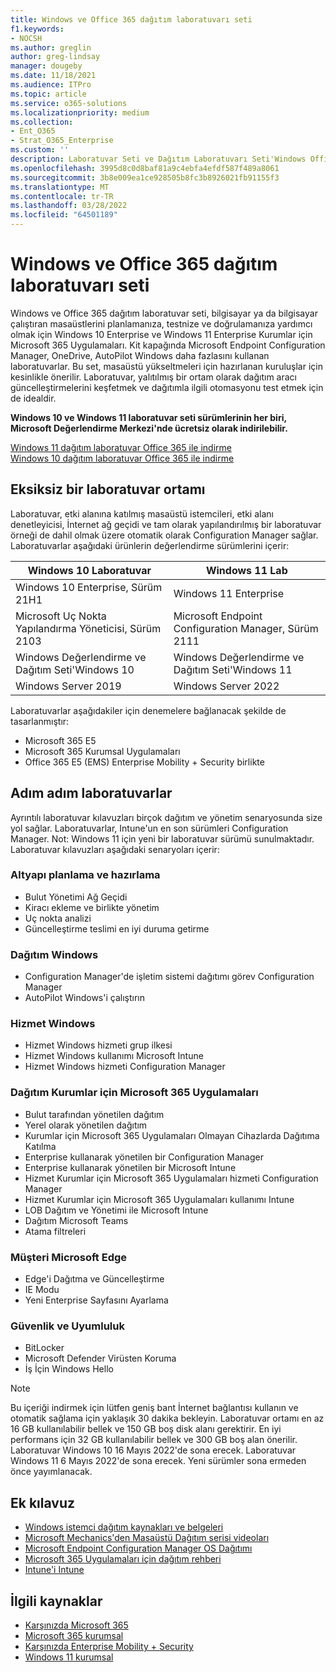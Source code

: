 ```yaml
---
title: Windows ve Office 365 dağıtım laboratuvarı seti
f1.keywords:
- NOCSH
ms.author: greglin
author: greg-lindsay
manager: dougeby
ms.date: 11/18/2021
ms.audience: ITPro
ms.topic: article
ms.service: o365-solutions
ms.localizationpriority: medium
ms.collection:
- Ent_O365
- Strat_O365_Enterprise
ms.custom: ''
description: Laboratuvar Seti ve Dağıtım Laboratuvarı Seti'Windows Office hakkında bilgi alın.
ms.openlocfilehash: 3995d8c0d8baf81a9c4ebfa4efdf587f489a8061
ms.sourcegitcommit: 3b8e009ea1ce928505b8fc3b8926021fb91155f3
ms.translationtype: MT
ms.contentlocale: tr-TR
ms.lasthandoff: 03/28/2022
ms.locfileid: "64501189"
---
```

# <a name="windows-and-office-365-deployment-lab-kit"></a>Windows ve Office 365 dağıtım laboratuvarı seti

Windows ve Office 365 dağıtım laboratuvar seti, bilgisayar ya da bilgisayar çalıştıran masaüstlerini planlamanıza, testnize ve doğrulamanıza yardımcı olmak için Windows 10 Enterprise ve Windows 11 Enterprise Kurumlar için Microsoft 365 Uygulamaları. Kit kapağında Microsoft Endpoint Configuration Manager, OneDrive, AutoPilot Windows daha fazlasını kullanan laboratuvarlar. Bu set, masaüstü yükseltmeleri için hazırlanan kuruluşlar için kesinlikle önerilir. Laboratuvar, yalıtılmış bir ortam olarak dağıtım aracı güncelleştirmelerini keşfetmek ve dağıtımla ilgili otomasyonu test etmek için de idealdir.

**Windows 10 ve Windows 11 laboratuvar seti sürümlerinin her biri, Microsoft Değerlendirme Merkezi'nde ücretsiz olarak indirilebilir.**

[Windows 11 dağıtım laboratuvar Office 365 ile indirme](https://www.microsoft.com/evalcenter/evaluate-windows-11-office-365-lab-kit)<br>
[Windows 10 dağıtım laboratuvar Office 365 ile indirme](https://www.microsoft.com/evalcenter/evaluate-lab-kit)

## <a name="a-complete-lab-environment"></a>Eksiksiz bir laboratuvar ortamı

Laboratuvar, etki alanına katılmış masaüstü istemcileri, etki alanı denetleyicisi, İnternet ağ geçidi ve tam olarak yapılandırılmış bir laboratuvar örneği de dahil olmak üzere otomatik olarak Configuration Manager sağlar. Laboratuvarlar aşağıdaki ürünlerin değerlendirme sürümlerini içerir:


|Windows 10 Laboratuvar  |Windows 11 Lab  |
|---------|---------|
|Windows 10 Enterprise, Sürüm 21H1      | Windows 11 Enterprise        |
|Microsoft Uç Nokta Yapılandırma Yöneticisi, Sürüm 2103     |  Microsoft Endpoint Configuration Manager, Sürüm 2111      | 
|Windows Değerlendirme ve Dağıtım Seti'Windows 10     |  Windows Değerlendirme ve Dağıtım Seti'Windows 11      | 
|Windows Server 2019     |  Windows Server 2022      | 

Laboratuvarlar aşağıdakiler için denemelere bağlanacak şekilde de tasarlanmıştır:

- Microsoft 365 E5
- Microsoft 365 Kurumsal Uygulamaları
- Office 365 E5 (EMS) Enterprise Mobility + Security birlikte

## <a name="step-by-step-labs"></a>Adım adım laboratuvarlar

Ayrıntılı laboratuvar kılavuzları birçok dağıtım ve yönetim senaryosunda size yol sağlar. Laboratuvarlar, Intune'un en son sürümleri Configuration Manager. Not: Windows 11 için yeni bir laboratuvar sürümü sunulmaktadır. Laboratuvar kılavuzları aşağıdaki senaryoları içerir: 

### <a name="plan-and-prepare-infrastructure"></a>Altyapı planlama ve hazırlama

- Bulut Yönetimi Ağ Geçidi 
- Kiracı ekleme ve birlikte yönetim
- Uç nokta analizi
- Güncelleştirme teslimi en iyi duruma getirme

### <a name="deploy-windows"></a>Dağıtım Windows 

- Configuration Manager'de işletim sistemi dağıtımı görev Configuration Manager
- AutoPilot Windows'i çalıştırın

### <a name="service-windows"></a>Hizmet Windows 

- Hizmet Windows hizmeti grup ilkesi
- Hizmet Windows kullanımı Microsoft Intune
- Hizmet Windows hizmeti Configuration Manager

### <a name="deploy-microsoft-365-apps-for-enterprise"></a>Dağıtım Kurumlar için Microsoft 365 Uygulamaları

- Bulut tarafından yönetilen dağıtım
- Yerel olarak yönetilen dağıtım
- Kurumlar için Microsoft 365 Uygulamaları Olmayan Cihazlarda Dağıtıma Katılma
- Enterprise kullanarak yönetilen bir Configuration Manager
- Enterprise kullanarak yönetilen bir Microsoft Intune
- Hizmet Kurumlar için Microsoft 365 Uygulamaları hizmeti Configuration Manager
- Hizmet Kurumlar için Microsoft 365 Uygulamaları kullanımı Intune
- LOB Dağıtım ve Yönetimi ile Microsoft Intune
- Dağıtım Microsoft Teams
- Atama filtreleri

### <a name="managing-microsoft-edge"></a>Müşteri Microsoft Edge 

- Edge'i Dağıtma ve Güncelleştirme    
- IE Modu
- Yeni Enterprise Sayfasını Ayarlama 

### <a name="security-and-compliance"></a>Güvenlik ve Uyumluluk 

- BitLocker 
- Microsoft Defender Virüsten Koruma  
- İş İçin Windows Hello    

> [!NOTE]
> Bu içeriği indirmek için lütfen geniş bant İnternet bağlantısı kullanın ve otomatik sağlama için yaklaşık 30 dakika bekleyin. Laboratuvar ortamı en az 16 GB kullanılabilir bellek ve 150 GB boş disk alanı gerektirir. En iyi performans için 32 GB kullanılabilir bellek ve 300 GB boş alan önerilir. Laboratuvar Windows 10 16 Mayıs 2022'de sona erecek. Laboratuvar Windows 11 6 Mayıs 2022'de sona erecek. Yeni sürümler sona ermeden önce yayımlanacak.

## <a name="additional-guidance"></a>Ek kılavuz

- [Windows istemci dağıtım kaynakları ve belgeleri](/windows/deployment)
- [Microsoft Mechanics'den Masaüstü Dağıtım serisi videoları](https://www.aka.ms/watchhowtoshift)
- [Microsoft Endpoint Configuration Manager OS Dağıtımı](/mem/configmgr/osd/understand/introduction-to-operating-system-deployment)
- [Microsoft 365 Uygulamaları için dağıtım rehberi](/deployoffice/deployment-guide-microsoft-365-apps)
- [Intune'i Intune](/intune/get-started-evaluation)

## <a name="related-resources"></a>İlgili kaynaklar

- [Karşınızda Microsoft 365](https://www.microsoft.com/microsoft-365/default.aspx)
- [Microsoft 365 kurumsal](https://products.office.com/business/office)
- [Karşınızda Enterprise Mobility + Security](https://www.microsoft.com/cloud-platform/enterprise-mobility-security)
- [Windows 11 kurumsal](https://www.microsoft.com/windows/business)

